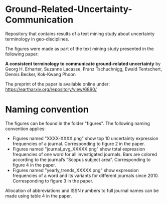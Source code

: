 # Ground-Related-Uncertainty-Communication
Repository that contains results of a text mining study about uncertainty terminology in geo-disciplines.

The figures were made as part of the text mining study presented in the following paper:

**A consistent terminology to communicate ground-related uncertainty** by
Georg H. Erharter, Suzanne Lacasse, Franz Tschuchnigg, Ewald Tentschert, Dennis Becker, Kok-Kwang Phoon

The preprint of the paper is available online under: 
https://eartharxiv.org/repository/view/6890/

# Naming convention
The figures can be found in the folder "figures". The following naming convention applies:
- Figures named "XXXX-XXXX.png" show top 10 uncertainty expression frequencies of a journal. Corresponding to figure 2 in the paper.
- Figures named "journal_avg_XXXXX.png" show total expression frequencies of one word for all investigated journals. Bars are colored according to the journal’s “Scopus subject area”. Corresponding to figure 4 in the paper.
- Figures named "yearly_trends_XXXXX.png" show expression frequencies of a word and its variants for different journals since 2010. Corresponding to figure 3 in the paper.

Allocation of abbreviations and ISSN numbers to full journal names can be made using table 4 in the paper.

